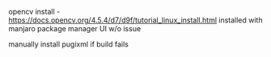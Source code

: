 opencv install - https://docs.opencv.org/4.5.4/d7/d9f/tutorial_linux_install.html
installed with manjaro package manager UI w/o issue

manually install pugixml if build fails
